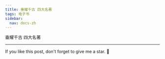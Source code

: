 ```yaml
---
title: 垂耀千古 四大名著
tags: 电子书
sidebar:
  nav: docs-zh
---
```


垂耀千古 四大名著

<!--more-->

---

If you like this post, don't forget to give me a star. :star2:
